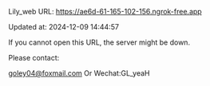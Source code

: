 Lily_web URL: https://ae6d-61-165-102-156.ngrok-free.app

Updated at: 2024-12-09 14:44:57

If you cannot open this URL, the server might be down.

Please contact: 

goley04@foxmail.com Or Wechat:GL_yeaH